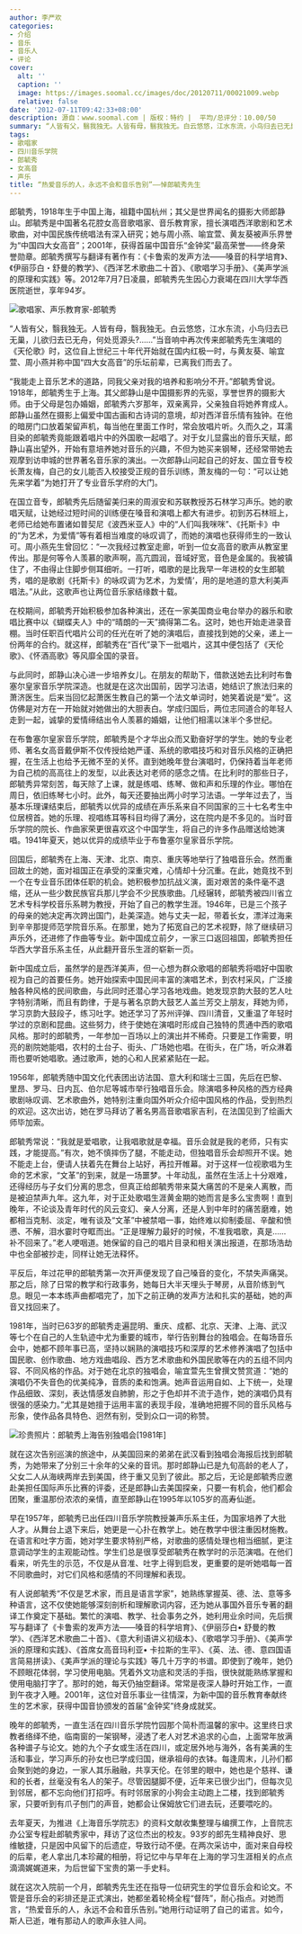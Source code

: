 ```yaml
---
author: 李严欢
categories:
- 介绍
- 音乐
- 音乐人
- 评论
cover:
  alt: ''
  caption: ''
  image: https://images.soomal.cc/images/doc/20120711/00021009.webp
  relative: false
date: '2012-07-11T09:42:33+08:00'
description: 源自：www.soomal.com | 版权：特约 |  平均/总评分：10.00/50
summary: “人皆有父，翳我独无。人皆有母，翳我独无。白云悠悠，江水东流，小鸟归去已无巢，儿欲归去已无舟，何处觅源头?......”当音响中再次传来郎毓秀先生演唱的《天伦歌》时，这位自上世纪三十年代开始就在国内红极一时，与黄友葵、喻宜萱、周小燕并称中国“四大女高音”的乐坛前辈……
tags:
- 歌唱家
- 四川音乐学院
- 郎毓秀
- 女高音
- 声乐
title: “热爱音乐的人，永远不会和音乐告别”――悼郎毓秀先生
---
```


郎毓秀，1918年生于中国上海，祖籍中国杭州；其父是世界闻名的摄影大师郎静山。郎毓秀是中国著名花腔女高音歌唱家、音乐教育家，擅长演唱西洋歌剧和艺术歌曲，对中国民族传统唱法有深入研究；她与周小燕、喻宜萱、黄友葵被声乐界誉为“中国四大女高音”；2001年，获得首届中国音乐“金钟奖”最高荣誉――终身荣誉勋章。郎毓秀撰写与翻译有著作有：《卡鲁索的发声方法――嗓音的科学培育》、《伊丽莎白・舒曼的教学》、《西洋艺术歌曲二十首》、《歌唱学习手册》、《美声学派的原理和实践》等。2012年7月7日凌晨，郎毓秀先生因心力衰竭在四川大学华西医院逝世，享年94岁。



![歌唱家、声乐教育家-郎毓秀](https://images.soomal.cc/images/doc/20120711/00021009.webp)





“人皆有父，翳我独无。人皆有母，翳我独无。白云悠悠，江水东流，小鸟归去已无巢，儿欲归去已无舟，何处觅源头?......”当音响中再次传来郎毓秀先生演唱的《天伦歌》时，这位自上世纪三十年代开始就在国内红极一时，与黄友葵、喻宜萱、周小燕并称中国“四大女高音”的乐坛前辈，已离我们而去了。

“我能走上音乐艺术的道路，同我父亲对我的培养和影响分不开。”郎毓秀曾说。1918年，郎毓秀生于上海。其父郎静山是中国摄影界的先驱，享誉世界的摄影大师。由于父母是包办婚姻，郎毓秀六岁那年，双亲离异，父亲独自将她养育成人。郎静山虽然在摄影上偏爱中国古画和古诗词的意境，却对西洋音乐情有独钟。在他的暗房门口放着架留声机，每当他在里面工作时，常会放唱片听。久而久之，耳濡目染的郎毓秀竟能跟着唱片中的外国歌一起唱了。对于女儿显露出的音乐天赋，郎静山喜出望外，开始有意培养她对音乐的兴趣，不但为她买来钢琴，还经常带她去观摩到访申城的世界著名音乐家的演出。一次郎静山问起自己的好友、国立音专校长萧友梅，自己的女儿能否入校接受正规的音乐训练，萧友梅的一句：“可以让她先来学着”为她打开了专业音乐学府的大门。

在国立音专，郎毓秀先后随留美归来的周淑安和苏联教授苏石林学习声乐。她的歌唱天赋，让她经过短时间的训练便在嗓音和演唱上都大有进步。初到苏石林班上，老师已给她布置诸如普契尼《波西米亚人》中的“人们叫我咪咪”、《托斯卡》中的“为艺术，为爱情”等有着相当难度的咏叹调了，而她的演唱也获得师生的一致认可。周小燕先生曾回忆：“一次我经过教室走廊，听到一位女高音的歌声从教室里传出。那是何等令人羡慕的歌声啊，高亢圆润，音域好宽，音色是金属的。我被镇住了，不由得止住脚步侧耳细听。一打听，唱歌的是比我早一年进校的女生郎毓秀，唱的是歌剧《托斯卡》的咏叹调‘为艺术，为爱情’，用的是地道的意大利美声唱法。”从此，这歌声也让两位音乐家结缘数十载。

在校期间，郎毓秀开始积极参加各种演出，还在一家美国商业电台举办的器乐和歌唱比赛中以《蝴蝶夫人》中的“晴朗的一天”摘得第二名。这时，她也开始走进录音棚。当时任职百代唱片公司的任光在听了她的演唱后，直接找到她的父亲，递上一份两年的合约。就这样，郎毓秀在“百代”录下一批唱片，这其中便包括了《天伦歌》、《怀酒高歌》等风靡全国的录音。

与此同时，郎静山决心进一步培养女儿。在朋友的帮助下，借款送她去比利时布鲁塞尔皇家音乐学院深造。也就是在这次出国前，因学习法语，她结识了旅法归来的萧济医生。后来当回忆起萧医生教自己的第一个法文单词时，她笑着说是“爱”。这仿佛是对方在一开始就对她做出的大胆表白。学成归国后，两位志同道合的年轻人走到一起，诚挚的爱情缔结出令人羡慕的婚姻，让他们相濡以沫半个多世纪。

在布鲁塞尔皇家音乐学院，郎毓秀是个才华出众而又勤奋好学的学生。她的专业老师、著名女高音戴伊斯不仅传授给她严谨、系统的歌唱技巧和对音乐风格的正确把握，在生活上也给予无微不至的关怀。直到她晚年登台演唱时，仍保持着当年老师为自己梳的高高往上的发型，以此表达对老师的感念之情。在比利时的那些日子，郎毓秀异常刻苦，每天除了上课，就是练唱、练琴、做和声和乐理的作业。哪怕在周日，依旧练琴七小时。此外，每天还要抽出两小时学习法语。一学年过去了，当基本乐理课结束后，郎毓秀以优异的成绩在声乐系来自不同国家的三十七名考生中位居榜首。她的乐理、视唱练耳等科目均得了满分，这在院内是不多见的。当时音乐学院的院长、作曲家荣更很喜欢这个中国学生，将自己的许多作品赠送给她演唱。1941年夏天，她以优异的成绩毕业于布鲁塞尔皇家音乐学院。

回国后，郎毓秀在上海、天津、北京、南京、重庆等地举行了独唱音乐会。然而重回故土的她，面对祖国正在承受的深重灾难，心情却十分沉重。在此，她竟找不到一个在专业音乐团体任职的机会。她积极参加抗战义演，面对艰苦的条件毫不退缩，还从一些少数民族官兵那儿学会不少民族歌曲。几经辗转，郎毓秀被四川省立艺术专科学校音乐系聘为教授，开始了自己的教学生涯。1946年，已是三个孩子的母亲的她决定再次跨出国门，赴美深造。她与丈夫一起，带着长女，漂洋过海来到辛辛那提师范学院音乐系。在那里，她为了拓宽自己的艺术视野，除了继续研习声乐外，还进修了作曲等专业。新中国成立前夕，一家三口返回祖国，郎毓秀担任华西大学音乐系主任，从此翻开音乐生涯的崭新一页。

新中国成立后，虽然学的是西洋美声，但一心想为群众歌唱的郎毓秀将唱好中国歌视为自己的首要任务。她开始探索中国民间丰富的演唱艺术，到农村采风，广泛接触各种风格的民间歌曲，与此同时还潜心学习各地戏曲。她发现京韵大鼓的艺人吐字特别清晰，而且有韵律，于是与著名京韵大鼓艺人盖兰芳交上朋友，拜她为师，学习京韵大鼓段子，练习吐字。她还学习了苏州评弹、四川清音，又重温了年轻时学过的京剧和昆曲。这些努力，终于使她在演唱时形成自己独特的贯通中西的歌唱风格。那时的郎毓秀，一年参加一百场以上的演出并不稀奇。只要是工作需要，明亮的剧院她能唱，农村的土台子、街头、广场她也唱。在街头，在广场，听众淋着雨也要听她唱歌。通过歌声，她的心和人民紧紧贴在一起。

1956年，郎毓秀随中国文化代表团出访法国、意大利和瑞士三国，先后在巴黎、里昂、罗马、日内瓦、伯尔尼等城市举行独唱音乐会。除演唱多种风格的西方经典歌剧咏叹调、艺术歌曲外，她特别注重向国外听众介绍中国风格的作品，受到热烈的欢迎。这次出访，她在罗马拜访了著名男高音歌唱家吉利，在法国见到了绘画大师毕加索。

郎毓秀常说：“我就是爱唱歌，让我唱歌就是幸福。音乐会就是我的老师，只有实践，才能提高。”有次，她不慎摔伤了腿，不能走动，但独唱音乐会却照开不误。她不能走上台，便请人扶着先在舞台上站好，再拉开帷幕。对于这样一位视歌唱为生命的艺术家，“文革”的到来，就是一场噩梦。十年动乱，虽然在生活上十分艰难，还得经历与子女们分离的思念，但真正给郎毓秀带来莫大痛苦的不是亲人离散，而是被迫禁声九年。这九年，对于正处歌唱生涯黄金期的她而言是多么宝贵啊！直到晚年，不论谈及青年时代的风云变幻、亲人分离，还是人到中年时的痛苦磨难，她都相当克制、淡定，唯有谈及“文革”中被禁唱一事，始终难以抑制委屈、辛酸和愤懑、不解，泪水霎时夺眶而出。“正是理解力最好的时候，不准我唱歌，真是……补不回来了。”老人哽咽道。她保留的自己的唱片目录和相关演出报道，在那场浩劫中也全部被抄走，同样让她无法释怀。

平反后，年过花甲的郎毓秀第一次开声便发现了自己嗓音的变化，不禁失声痛哭。那之后，除了日常的教学和行政事务，她每日大半天埋头于琴房，从音阶练到气息。眼见一本本练声曲都唱完了，加下之前正确的发声方法和扎实的基础，她的声音又找回来了。

1981年，当时已63岁的郎毓秀走遍昆明、重庆、成都、北京、天津、上海、武汉等七个在自己的人生轨迹中尤为重要的城市，举行告别舞台的独唱会。在每场音乐会中，她都不顾年事已高，坚持以娴熟的演唱技巧和深厚的艺术修养演唱了包括中国民歌、创作歌曲、地方戏曲唱段、西方艺术歌曲和外国民歌等在内的五组不同内容、不同风格的作品。对于她在北京的独唱会，喻宜萱先生曾撰文赞赏道：“她的演唱仍不失音色的优美纯净，音质的柔和饱满。她声音运用自如、上下统一，处理作品细致、深刻，表达情感发自肺腑，形之于色却并不流于造作，她的演唱仍具有很强的感染力。”尤其是她擅于运用丰富的表现手段，准确地把握不同的音乐风格与形象，使作品各具特色、迥然有别，受到众口一词的称赞。

![珍贵照片：郎毓秀上海告别独唱会[1981年]](https://images.soomal.cc/images/doc/20120711/00021010.webp)





就在这次告别巡演的旅途中，从美国回来的弟弟在武汉看到独唱会海报后找到郎毓秀，为她带来了分别三十余年的父亲的音讯。那时郎静山已是九旬高龄的老人了，父女二人从海峡两岸去到美国，终于重又见到了彼此。那之后，无论是郎毓秀应邀赴美担任国际声乐比赛的评委，还是郎静山去美国探亲，只要一有机会，他们都会团聚，重温那份浓浓的亲情，直至郎静山在1995年以105岁的高寿仙逝。

早在1957年，郎毓秀已出任四川音乐学院教授兼声乐系主任，为国家培养了大批人才。从舞台上退下来后，她更是一心扑在教学上。她在教学中很注重因材施教。在语言和吐字方面，她对学生要求特别严格，对歌曲的感情处理也相当细腻，更注意调动学生的主观能动性。学生们总是很享受郎毓秀在教学时的示范演唱。在他们看来，听先生的示范，不仅是从音准、吐字上得到启发，更重要的是听她唱每一首不同歌曲时，对它们风格和感情的不同理解和表现。

有人说郎毓秀“不仅是艺术家，而且是语言学家”，她熟练掌握英、德、法、意等多种语言，这不仅使她能够深刻剖析和理解歌词内容，还为她从事国外音乐专著的翻译工作奠定下基础。繁忙的演唱、教学、社会事务之外，她利用业余时间，先后撰写与翻译了《卡鲁索的发声方法――嗓音的科学培育》、《伊丽莎白• 舒曼的教学》、《西洋艺术歌曲二十首》、《意大利语讲义初级本》、《歌唱学习手册》、《美声学派的原理和实践》、《首席女高音玛利亚• 卡拉斯的生平》、《英、法、德、意四国语言简易拼读》、《美声学派的理论与实践》等几十万字的书谱。即使到了晚年，她仍不顾眼花体弱，学习使用电脑。凭着外文功底和灵活的手指，很快就能熟练掌握和使用电脑打字了。那时的她，每天仍抽空翻译。常常是夜深人静时开始工作，一直到午夜才入睡。2001年，这位对音乐事业一往情深，为新中国的音乐教育奉献终生的艺术家，获得中国音协颁发的首届“金钟奖”终身成就奖。

晚年的郎毓秀，一直生活在四川音乐学院竹园那个简朴而温馨的家中。这里终日求教者络绎不绝，临南窗的一架钢琴，浸透了老人对艺术追求的心血，上面常年放满各种谱子与论文。她的九个子女或生活在四川，或定居外地与海外，各有美满的生活和事业，学习声乐的孙女也已学成归国，继承祖母的衣钵。每逢周末，儿孙们都会聚到她的身边，一家人其乐融融，共享天伦。在邻里的眼中，她也是个慈祥、谦和的长者，丝毫没有名人的架子。尽管因腿脚不便，近年来已很少出门，但每次见到邻居，都不忘向他们打招呼。有时邻居家的小狗会主动跑上二楼，找到郎毓秀家，只要听到有爪子刨门的声音，她都会让保姆放它们进去玩，还要喂吃的。

去年夏天，为推进《上海音乐学院志》的资料文献收集整理与编撰工作，上音院志办公室专程赴郎毓秀家中，拜访了这位杰出的校友。93岁的郎先生精神良好、思维敏捷，只是因中风留下的后遗症，导致行动不便。在两次采访中，面对来自母校的后辈，老人拿出几本珍藏的相册，将记忆中与早年在上海的学习生涯相关的点点滴滴娓娓道来，为后世留下宝贵的第一手史料。

就在这次入院前一个月，郎毓秀先生还在指导一位研究生的学位音乐会和论文。不管是音乐会的彩排还是正式演出，她都坐着轮椅全程“督阵”，耐心指点。对她而言，“热爱音乐的人，永远不会和音乐告别。”她用行动证明了自己的诺言。如今，斯人已逝，唯有那动人的歌声永驻人间。